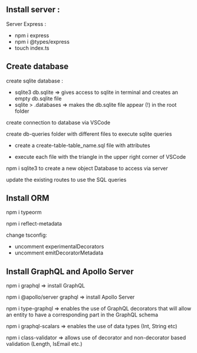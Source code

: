 ## Install server :

Server Express :

- npm i express
- npm i @types/express
- touch index.ts

## Create database

create sqlite database :

- sqlite3 db.sqlite => gives access to sqlite in terminal and creates an empty db.sqlite file
- sqlite > .databases => makes the db.sqlite file appear (!) in the root folder

create connection to database via VSCode

create db-queries folder with different files to execute sqlite queries

- create a create-table-table_name.sql file with attributes

- execute each file with the triangle in the upper right corner of VSCode

npm i sqlite3 to create a new object Database to access via server

update the existing routes to use the SQL queries

## Install ORM

npm i typeorm

npm i reflect-metadata

change tsconfig:
- uncomment experimentalDecorators
- uncomment emitDecoratorMetadata

## Install GraphQL and Apollo Server

npm i graphql => install GraphQL

npm i @apollo/server graphql => install Apollo Server

npm i type-graphql => enables the use of GraphQL decorators that will allow an entity to have a corresponding part in the GraphQL schema

npm i graphql-scalars => enables the use of data types (Int, String etc)

npm i class-validator => allows use of decorator and non-decorator based validation (Length, IsEmail etc.)
